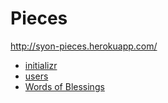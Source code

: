 Pieces
======

http://syon-pieces.herokuapp.com/

* [initializr](http://syon-pieces.herokuapp.com/initializr)
* [users](http://syon-pieces.herokuapp.com/users)
* [Words of Blessings](http://syon-pieces.herokuapp.com/words/bless)